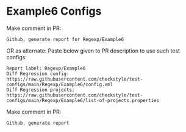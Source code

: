 # Example6 Configs
Make comment in PR:
```
Github, generate report for Regexp/Example6
```
OR as alternate:
Paste below given to PR description to use such test configs:
```
Report label: Regexp/Example6
Diff Regression config: https://raw.githubusercontent.com/checkstyle/test-configs/main/Regexp/Example6/config.xml
Diff Regression projects: https://raw.githubusercontent.com/checkstyle/test-configs/main/Regexp/Example6/list-of-projects.properties
```
Make comment in PR:
```
Github, generate report
```
